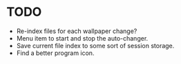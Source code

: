 # TODO

* Re-index files for each wallpaper change?
* Menu item to start and stop the auto-changer.
* Save current file index to some sort of session storage.
* Find a better program icon.